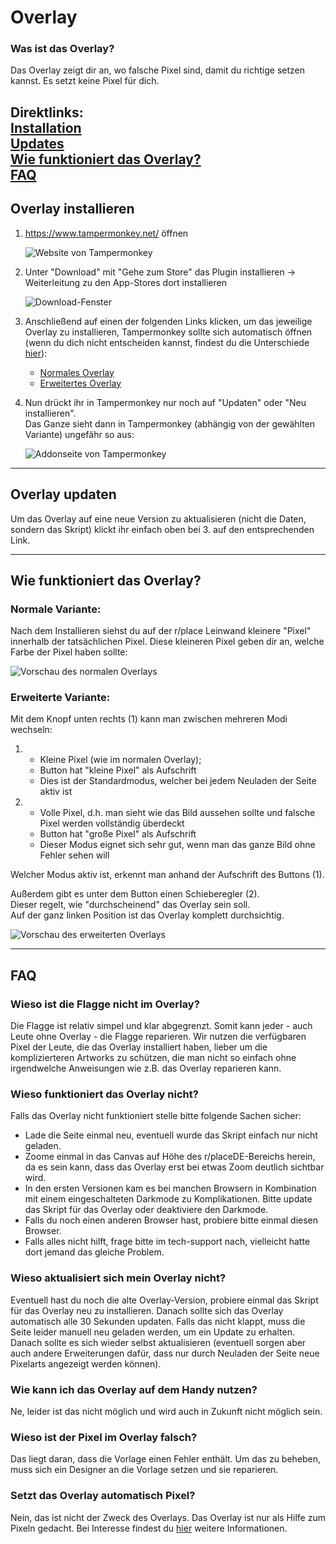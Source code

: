 # Overlay
### Was ist das Overlay?
Das Overlay zeigt dir an, wo falsche Pixel sind, damit du richtige setzen kannst. Es setzt keine Pixel für dich.

Direktlinks:  
[Installation](#overlay-installieren)  
[Updates](#overlay-updaten)  
[Wie funktioniert das Overlay?](#wie-funktioniert-das-overlay)  
[FAQ](#faq)  
----
## Overlay installieren

1. https://www.tampermonkey.net/ öffnen
   
   ![Website von Tampermonkey](imt/../img/tampermonkey.png)

2. Unter "Download" mit "Gehe zum Store" das Plugin installieren -> Weiterleitung zu den App-Stores dort installieren
   
   ![Download-Fenster](img/tapermonkey-marker.png)

3. Anschließend auf einen der folgenden Links klicken, um das jeweilige Overlay zu installieren, Tampermonkey sollte sich automatisch öffnen (wenn du dich nicht entscheiden kannst, findest du die Unterschiede [hier](#wie-funktioniert-das-overlay)):
   - [Normales Overlay](https://github.com/PlaceDE-Official/place-overlay/raw/main/src/scripts/placeDE-overlay.user.js)  
   - [Erweitertes Overlay](https://github.com/PlaceDE-Official/place-overlay/raw/main/src/scripts/advanced_overlay.user.js)

4. Nun drückt ihr in Tampermonkey nur noch auf "Updaten" oder "Neu installieren".  
Das Ganze sieht dann in Tampermonkey (abhängig von der gewählten Variante) ungefähr so aus:
   
   ![Addonseite von Tampermonkey](img/script-uebersicht.png)

------

## Overlay updaten
Um das Overlay auf eine neue Version zu aktualisieren (nicht die Daten, sondern das Skript) klickt ihr einfach oben bei 3. auf den entsprechenden Link.

--------

## Wie funktioniert das Overlay?
### Normale Variante:
Nach dem Installieren siehst du auf der r/place Leinwand kleinere "Pixel" innerhalb der tatsächlichen Pixel. Diese kleineren Pixel geben dir an, welche Farbe der Pixel haben sollte:

![Vorschau des normalen Overlays](img/normal_overlay.png)

### Erweiterte Variante:

Mit dem Knopf unten rechts (1) kann man zwischen mehreren Modi wechseln:  
1. - Kleine Pixel (wie im normalen Overlay);  
   - Button hat "kleine Pixel" als Aufschrift  
   - Dies ist der Standardmodus, welcher bei jedem Neuladen der Seite aktiv ist
  
2. - Volle Pixel, d.h. man sieht wie das Bild aussehen sollte und falsche Pixel werden vollständig überdeckt  
   - Button hat "große Pixel" als Aufschrift  
   - Dieser Modus eignet sich sehr gut, wenn man das ganze Bild ohne Fehler sehen will

Welcher Modus aktiv ist, erkennt man anhand der Aufschrift des Buttons (1).

Außerdem gibt es unter dem Button einen Schieberegler (2).  
Dieser regelt, wie "durchscheinend" das Overlay sein soll.  
Auf der ganz linken Position ist das Overlay komplett durchsichtig.

![Vorschau des erweiterten Overlays](img/advanced_overlay.png)

------------

## FAQ

### Wieso ist die Flagge nicht im Overlay?
Die Flagge ist relativ simpel und klar abgegrenzt.
Somit kann jeder - auch Leute ohne Overlay - die Flagge reparieren.
Wir nutzen die verfügbaren Pixel der Leute, die das Overlay installiert haben, lieber um die komplizierteren Artworks zu schützen, die man nicht so einfach ohne irgendwelche Anweisungen wie z.B. das Overlay reparieren kann.

### Wieso funktioniert das Overlay nicht?
Falls das Overlay nicht funktioniert stelle bitte folgende Sachen sicher:
- Lade die Seite einmal neu, eventuell wurde das Skript einfach nur nicht geladen.
- Zoome einmal in das Canvas auf Höhe des r/placeDE-Bereichs herein, da es sein kann, dass das Overlay erst bei etwas Zoom deutlich sichtbar wird.
- In den ersten Versionen kam es bei manchen Browsern in Kombination mit einem eingeschalteten Darkmode zu Komplikationen. Bitte update das Skript für das Overlay oder deaktiviere den Darkmode.
- Falls du noch einen anderen Browser hast, probiere bitte einmal diesen Browser.
- Falls alles nicht hilft, frage bitte im tech-support nach, vielleicht hatte dort jemand das gleiche Problem.

### Wieso aktualisiert sich mein Overlay nicht?
Eventuell hast du noch die alte Overlay-Version, probiere einmal das Skript für das Overlay neu zu installieren.
Danach sollte sich das Overlay automatisch alle 30 Sekunden updaten.
Falls das nicht klappt, muss die Seite leider manuell neu geladen werden, um ein Update zu erhalten.
Danach sollte es sich wieder selbst aktualisieren (eventuell sorgen aber auch andere Erweiterungen dafür, dass nur durch Neuladen der Seite neue Pixelarts angezeigt werden können).

### Wie kann ich das Overlay auf dem Handy nutzen?
Ne, leider ist das nicht möglich und wird auch in Zukunft nicht möglich sein.

### Wieso ist der Pixel im Overlay falsch?
Das liegt daran, dass die Vorlage einen Fehler enthält.
Um das zu beheben, muss sich ein Designer an die Vorlage setzen und sie reparieren.

### Setzt das Overlay automatisch Pixel?
Nein, das ist nicht der Zweck des Overlays.
Das Overlay ist nur als Hilfe zum Pixeln gedacht.
Bei Interesse findest du [hier](https://place.army/) weitere Informationen.
